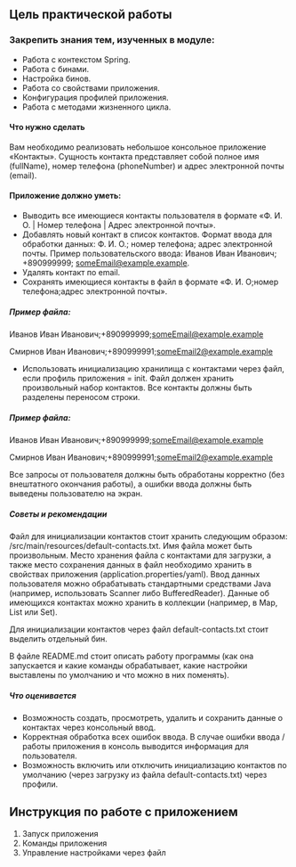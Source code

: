 ## Цель практической работы
### Закрепить знания тем, изученных в модуле:

- Работа с контекстом Spring.
- Работа с бинами.
- Настройка бинов.
- Работа со свойствами приложения.
- Конфигурация профилей приложения.
- Работа с методами жизненного цикла.


#### Что нужно сделать
Вам необходимо реализовать небольшое консольное приложение «Контакты». 
Сущность контакта представляет собой полное имя (fullName), номер телефона (phoneNumber) 
и адрес электронной почты (email).

#### Приложение должно уметь:

- Выводить все имеющиеся контакты пользователя в формате «Ф. И. О. | Номер телефона | Адрес электронной почты».
- Добавлять новый контакт в список контактов. Формат ввода для обработки данных: Ф. И. О.; номер телефона; адрес электронной почты.
Пример пользовательского ввода: Иванов Иван Иванович; +890999999; someEmail@example.example.
- Удалять контакт по email.
- Сохранять имеющиеся контакты в файл в формате «Ф. И. О;номер телефона;адрес электронной почты».
##### Пример файла:
Иванов Иван Иванович;+890999999;someEmail@example.example

Смирнов Иван Иванович;+890999991;someEmail2@example.example
- Использовать инициализацию хранилища с контактами через файл, если профиль приложения = init. 
  Файл должен хранить произвольный набор контактов. Все контакты должны быть разделены переносом строки.
##### Пример файла:
Иванов Иван Иванович;+890999999;someEmail@example.example

Смирнов Иван Иванович;+890999991;someEmail2@example.example

Все запросы от пользователя должны быть обработаны корректно (без внештатного окончания работы), 
а ошибки ввода должны быть выведены пользователю на экран.

##### Советы и рекомендации
Файл для инициализации контактов стоит хранить следующим образом: /src/main/resources/default-contacts.txt. 
Имя файла может быть произвольным.
Место хранения файла с контактами для загрузки, а также место сохранения данных в файл необходимо хранить 
в свойствах приложения (application.properties/yaml).
Ввод данных пользователя можно обрабатывать стандартными средствами Java 
(например, использовать Scanner либо BufferedReader).
Данные об имеющихся контактах можно хранить в коллекции 
(например, в Map, List или Set).

Для инициализации контактов через файл default-contacts.txt стоит выделить отдельный бин.

В файле README.md стоит описать работу программы (как она запускается и какие команды обрабатывает, 
какие настройки выставлены по умолчанию и что можно в них поменять).


##### Что оценивается
- Возможность создать, просмотреть, удалить и сохранить данные о контактах через консольный ввод.
- Корректная обработка всех ошибок ввода. В случае ошибки ввода / работы приложения в консоль выводится информация для пользователя.
- Возможность включить или отключить инициализацию контактов по умолчанию (через загрузку из файла default-contacts.txt) через профили.

## Инструкция по работе с приложением

1. Запуск приложения
2. Команды приложения
3. Управление настройками через файл
